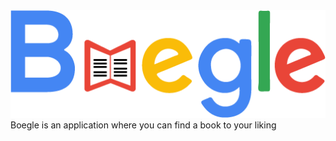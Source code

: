 <img src="https://github.com/Boegle/OBAboek/blob/master/Boegle.png" style="text-align: center;">
Boegle is an application where you can find a book to your liking